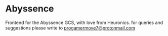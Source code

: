 # Abyssence 

Frontend for the Abyssence GCS, with love from Heuronics.
for queries and suggestions please write to progamermove7@protonmail.com

